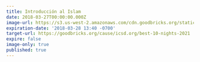 ```yaml
---
title: Introducción al Islam
date: 2018-03-27T00:00:00.000Z
image-url: https://s3.us-west-2.amazonaws.com/cdn.goodbricks.org/static/media/icsd/icsd-last-10-nights.jpeg
expiration-date: '2018-03-28 13:40 -0700'
target-url: https://goodbricks.org/cause/icsd.org/best-10-nights-2021
expire: false
image-only: true
published: true
---
```


